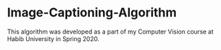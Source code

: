 # Image-Captioning-Algorithm
This algorithm was developed as a part of my Computer Vision course at Habib University in Spring 2020.
